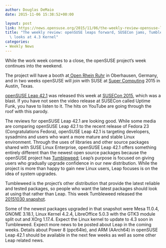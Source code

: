 ```yaml
---
author: Douglas DeMaio
date: 2015-11-06 15:38:52+00:00

layout: post
link: https://news.opensuse.org/2015/11/06/the-weekly-review-opensuse-leaps-forward-susecon-jams-tumbleweed-looks-at-4-3-kernel/
title: "The weekly review: openSUSE leaps forward, SUSECon jams, Tumbleweed\
  \ looks at 4.3 Kernel"
categories:
- Weekly News
---
```



While the work week comes to a close, the openSUSE project’s week continues into the weekend.

The project will have a booth at[ Open Rhein Ruhr](https://www.openrheinruhr.de/) in Oberhausen, Germany, and in two weeks openSUSE will join with SUSE at [Super Computing](http://sc15.supercomputing.org/) 2015 in Austin, Texas.

[openSUSE Leap 42.1](https://news.opensuse.org/2015/11/04/opensuse-leap-42-1-becomes-first-hybrid-distribution/) was released this week at [SUSECon 2015](http://www.susecon.com/), which was a blast. If you have not seen the video release at SUSECon called Uptime Funk, you have to listen to it. The hits on YouTube are going through the roof with this parody.

The reviews for openSUSE Leap 42.1 are looking good. While some media are comparing openSUSE Leap 42.1 to the recent release of Fedora 23 (Congratulations Fedora), openSUSE Leap 42.1 is targeting developers, sysadmins and users who want a more mature and stable Linux environment. Through the uses of libraries and other source packages shared with SUSE Linux Enterprise, openSUSE Leap 42.1 offers something entirely different than the newest open source packages because the openSUSE project has [Tumbleweed](https://en.opensuse.org/Portal:Tumbleweed); Leap’s purpose is focused on giving users who gradually upgrade confidence in our new distribution. While the project is more than happy to gain new Linux users, Leap focuses is on the idea of system upgrades.

Tumbleweed is the project’s other distribution that provide the latest reliable and tested packages, so people who want the latest packages should look at using that rather than Leap. This week Tumbleweed released the [20151030 snapshot](http://lists.opensuse.org/opensuse-factory/2015-11/msg00110.html).

Some of the newest packages upgraded in that snapshot were Mesa 11.0.4, GNOME 3.18.1, Linux Kernel 4.2.4, LibreOffice 5.0.3 with the GTK3 module split out and XOrg 1.17.4. Expect the Linux kernel to update to 4.3 soon in Tumbleweed.
Expect more news to be posted about Leap in the coming weeks. Details about Power 8 (ppc64le), and ARM (AArch64) in openSUSE Leap 42.1 should be available in the next few weeks as well as some other Leap related news.		
